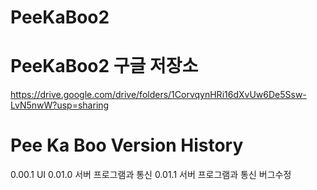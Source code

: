 # PeeKaBoo2

# PeeKaBoo2 구글 저장소
https://drive.google.com/drive/folders/1CorvqynHRi16dXvUw6De5Ssw-LvN5nwW?usp=sharing

# Pee Ka Boo Version History
0.00.1  UI 
0.01.0  서버 프로그램과 통신
0.01.1  서버 프로그램과 통신 버그수정 
